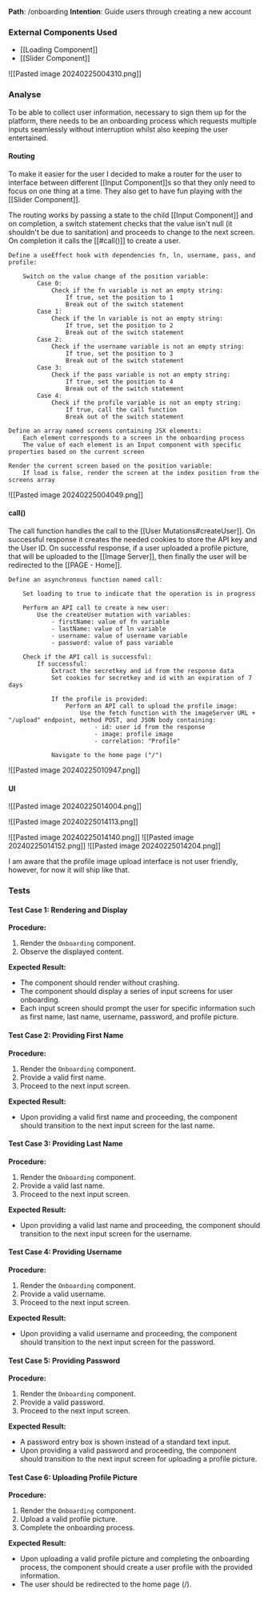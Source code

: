 
__Path__: /onboarding
__Intention__: Guide users through creating a new account

### External Components Used

- [[Loading Component]]
- [[Slider Component]]

![[Pasted image 20240225004310.png]]


### Analyse

To be able to collect user information, necessary to sign them up for the platform, there needs to be an onboarding process which requests multiple inputs seamlessly without interruption whilst also keeping the user entertained.

#### Routing

To make it easier for the user I decided to make a router for the user to interface between different [[Input Component]]s so that they only need to focus on one thing at a time. They also get to have fun playing with the [[Slider Component]].

The routing works by passing a state to the child [[Input Component]] and on completion, a switch statement checks that the value isn't null (it shouldn't be due to sanitation) and proceeds to change to the next screen. On completion it calls the [[#call()]] to create a user.

```
Define a useEffect hook with dependencies fn, ln, username, pass, and profile:

    Switch on the value change of the position variable:
        Case 0:
            Check if the fn variable is not an empty string:
                If true, set the position to 1
                Break out of the switch statement
        Case 1:
            Check if the ln variable is not an empty string:
                If true, set the position to 2
                Break out of the switch statement
        Case 2:
            Check if the username variable is not an empty string:
                If true, set the position to 3
                Break out of the switch statement
        Case 3:
            Check if the pass variable is not an empty string:
                If true, set the position to 4
                Break out of the switch statement
        Case 4:
            Check if the profile variable is not an empty string:
                If true, call the call function
                Break out of the switch statement

Define an array named screens containing JSX elements:
    Each element corresponds to a screen in the onboarding process
    The value of each element is an Input component with specific properties based on the current screen

Render the current screen based on the position variable:
    If load is false, render the screen at the index position from the screens array
```

![[Pasted image 20240225004049.png]]


#### call()

The call function handles the call to the [[User Mutations#createUser]]. On successful response it creates the needed cookies to store the API key and the User ID. On successful response, if a user uploaded a profile picture, that will be uploaded to the [[Image Server]], then finally the user will be redirected to the [[PAGE - Home]].

```
Define an asynchronous function named call:

    Set loading to true to indicate that the operation is in progress

    Perform an API call to create a new user:
        Use the createUser mutation with variables:
            - firstName: value of fn variable
            - lastName: value of ln variable
            - username: value of username variable
            - password: value of pass variable

    Check if the API call is successful:
        If successful:
            Extract the secretkey and id from the response data
            Set cookies for secretkey and id with an expiration of 7 days

            If the profile is provided:
                Perform an API call to upload the profile image:
                    Use the fetch function with the imageServer URL + "/upload" endpoint, method POST, and JSON body containing:
                        - id: user id from the response
                        - image: profile image
                        - correlation: "Profile"

            Navigate to the home page ("/")
```

![[Pasted image 20240225010947.png]]


#### UI

![[Pasted image 20240225014004.png]]

![[Pasted image 20240225014113.png]]

![[Pasted image 20240225014140.png]]
![[Pasted image 20240225014152.png]]
![[Pasted image 20240225014204.png]]

I am aware that the profile image upload interface is not user friendly, however, for now it will ship like that.


### Tests

#### Test Case 1: Rendering and Display

**Procedure:**
1. Render the `Onboarding` component.
2. Observe the displayed content.

**Expected Result:**
- The component should render without crashing.
- The component should display a series of input screens for user onboarding.
- Each input screen should prompt the user for specific information such as first name, last name, username, password, and profile picture.

#### Test Case 2: Providing First Name

**Procedure:**
1. Render the `Onboarding` component.
2. Provide a valid first name.
3. Proceed to the next input screen.

**Expected Result:**
- Upon providing a valid first name and proceeding, the component should transition to the next input screen for the last name.

#### Test Case 3: Providing Last Name

**Procedure:**
1. Render the `Onboarding` component.
2. Provide a valid last name.
3. Proceed to the next input screen.

**Expected Result:**
- Upon providing a valid last name and proceeding, the component should transition to the next input screen for the username.

#### Test Case 4: Providing Username

**Procedure:**
1. Render the `Onboarding` component.
2. Provide a valid username.
3. Proceed to the next input screen.

**Expected Result:**
- Upon providing a valid username and proceeding, the component should transition to the next input screen for the password.

#### Test Case 5: Providing Password

**Procedure:**
1. Render the `Onboarding` component.
2. Provide a valid password.
3. Proceed to the next input screen.

**Expected Result:**
- A password entry box is shown instead of a standard text input.
- Upon providing a valid password and proceeding, the component should transition to the next input screen for uploading a profile picture.

#### Test Case 6: Uploading Profile Picture

**Procedure:**
1. Render the `Onboarding` component.
2. Upload a valid profile picture.
3. Complete the onboarding process.

**Expected Result:**
- Upon uploading a valid profile picture and completing the onboarding process, the component should create a user profile with the provided information.
- The user should be redirected to the home page (/).
